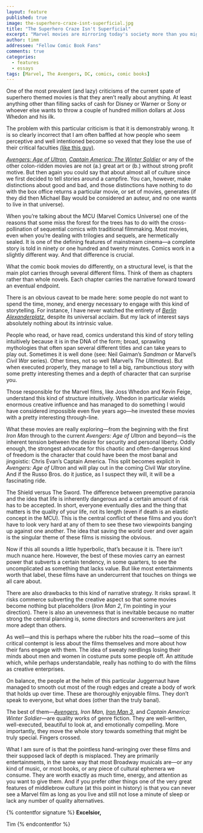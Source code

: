 ```yaml
---
layout: feature
published: true
image: the-superhero-craze-isnt-superficial.jpg
title: "The Superhero Craze Isn't Superficial"
excerpt: "Marvel movies are mirroring today's society more than you might think."
author: timm
addressee: "Fellow Comic Book Fans"
comments: true
categories:
  - features
  - essays
tags: [Marvel, The Avengers, DC, comics, comic books]
---
```

One of the most prevalent (and lazy) criticisms of the current spate of superhero themed movies is that they aren’t really about anything. At least anything other than filling sacks of cash for Disney or Warner or Sony or whoever else wants to throw a couple of hundred million dollars at Joss Whedon and his ilk.

The problem with this particular criticism is that it is demonstrably wrong. It is so clearly incorrect that I am often baffled at how people who seem perceptive and well intentioned become so vexed that they lose the use of their critical faculties [(like this guy)](http://www.theguardian.com/commentisfree/2015/may/04/are-the-avengers-really-saving-the-world-if-the-sequels-are-inevitable).

[_Avengers: Age of Ultron_](http://www.dearcastandcrew.com/content/2015/5/7/the-avengers-age-of-ultron.html), [_Captain America: The Winter Soldier_](http://www.dearcastandcrew.com/content/2014/4/4/captain-america-the-winter-soldier.html) or any of the other colon-ridden movies are not (a.) great art or (b.) without strong profit motive. But then again you could say that about almost all of culture since we first decided to tell stories around a campfire. You can, however, make distinctions about good and bad, and those distinctions have nothing to do with the box office returns a particular movie, or set of movies, generates (if they did then Michael Bay would be considered an auteur, and no one wants to live in that universe).

When you’re talking about the MCU (Marvel Comics Universe) one of the reasons that some miss the forest for the trees has to do with the cross-pollination of sequential comics with traditional filmmaking. Most movies, even when you’re dealing with trilogies and sequels, are hermetically sealed. It is one of the defining features of mainstream cinema—a complete story is told in ninety or one hundred and twenty minutes. Comics work in a slightly different way. And that difference is crucial.

What the comic book movies do differently, on a structural level, is that the main plot carries through several different films. Think of them as chapters rather than whole novels. Each chapter carries the narrative forward toward an eventual endpoint. 

There is an obvious caveat to be made here: some people do not want to spend the time, money, and energy necessary to engage with this kind of storytelling. For instance, I have never watched the entirety of [_Berlin Alexanderplatz_](http://en.wikipedia.org/wiki/Berlin_Alexanderplatz_(miniseries)), despite its universal acclaim. But my lack of interest says absolutely nothing about its intrinsic value.

People who read, or have read, comics understand this kind of story telling intuitively because it is in the DNA of the form; broad, sprawling mythologies that often span several different titles and can take years to play out. Sometimes it is well done (see: Neil Gaiman’s _Sandman_ or Marvel’s _Civil War_ series). Other times, not so well (Marvel’s _The Ultimates_). But when executed properly, they manage to tell a big, rambunctious story with some pretty interesting themes and a depth of character that can surprise you.

Those responsible for the Marvel films, like Joss Whedon and Kevin Feige, understand this kind of structure intuitively. Whedon in particular wields enormous creative influence and has managed to do something I would have considered impossible even five years ago—he invested these movies with a pretty interesting through-line. 

What these movies are really exploring—from the beginning with the first _Iron Man_ through to the current _Avengers: Age of Ultron_ and beyond—is the inherent tension between the desire for security and personal liberty. Oddly enough, the strongest advocate for this chaotic and often-dangerous kind of freedom is the character that could have been the most banal and jingoistic: Chris Evan’s Captain America. This split becomes explicit in _Avengers: Age of Ultron_ and will play out in the coming Civil War storyline. And if the Russo Bros. do it justice, as I suspect they will, it will be a fascinating ride.

The Shield versus The Sword. The difference between preemptive paranoia and the idea that life is inherently dangerous and a certain amount of risk has to be accepted. In short, everyone eventually dies and the thing that matters is the quality of your life, not its length (even if death is an elastic concept in the MCU). This is the central conflict of these films and you don’t have to look very hard at any of them to see these two viewpoints banging up against one another. The idea that saving the world over and over again is the singular theme of these films is missing the obvious.

Now if this all sounds a little hyperbolic, that’s because it is. There isn’t much nuance here. However, the best of these movies carry an earnest power that subverts a certain tendency, in some quarters, to see the uncomplicated as something that lacks value. But like most entertainments worth that label, these films have an undercurrent that touches on things we all care about.

There are also drawbacks to this kind of narrative strategy. It risks sprawl. It risks commerce subverting the creative aspect so that some movies become nothing but placeholders (_Iron Man 2_, I’m pointing in your direction). There is also an unevenness that is inevitable because no matter strong the central planning is, some directors and screenwriters are just more adept than others. 

As well—and this is perhaps where the rubber hits the road—some of this critical contempt is less about the films themselves and more about how their fans engage with them. The idea of sweaty nerdlings losing their minds about men and women in costume puts some people off. An attitude which, while perhaps understandable, really has nothing to do with the films as creative enterprises.

On balance, the people at the helm of this particular Juggernaut have managed to smooth out most of the rough edges and create a body of work that holds up over time. These are thoroughly enjoyable films. They don’t speak to everyone, but what does (other than the truly banal).  

The best of them—[_Avengers_](http://www.dearcastandcrew.com/content/2012/5/11/the-avengers.html), _Iron Man,_ [_Iron Man 3_](http://www.dearcastandcrew.com/content/2013/5/3/iron-man-3.html), and _Captain America: Winter Soldier_—are quality works of genre fiction. They are well-written, well-executed, beautiful to look at, and emotionally compelling. More importantly, they move the whole story towards something that might be truly special. Fingers crossed.

What I am sure of is that the pointless hand-wringing over these films and their supposed lack of depth is misplaced. They are primarily entertainments, in the same way that most Broadway musicals are—or any kind of music, or most books, or any piece of cultural ephemera we consume. They are worth exactly as much time, energy, and attention as you want to give them. And if you prefer other things one of the very great features of middlebrow culture (at this point in history) is that you can never see a Marvel film as long as you live and still not lose a minute of sleep or lack any number of quality alternatives.

{% contentfor signature %}
**Excelsior,**

Tim
{% endcontentfor %}